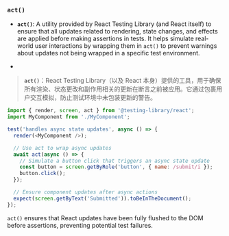 ### `act()`

- **`act()`**: A utility provided by React Testing Library (and React itself) to ensure that all updates related to rendering, state changes, and effects are applied before making assertions in tests. It helps simulate real-world user interactions by wrapping them in `act()` to prevent warnings about updates not being wrapped in a specific test environment.

- <audio src="..\..\mp3\__`act`___ A ut.mp3"></audio>

> **`act()`**：React Testing Library（以及 React 本身）提供的工具，用于确保所有渲染、状态更改和副作用相关的更新在断言之前被应用。它通过包裹用户交互模拟，防止测试环境中未包装更新的警告。
>
> <audio src="..\..\mp3\`act()`：React T.mp3"></audio>

```js
import { render, screen, act } from '@testing-library/react';
import MyComponent from './MyComponent';

test('handles async state updates', async () => {
  render(<MyComponent />);

  // Use act to wrap async updates
  await act(async () => {
    // Simulate a button click that triggers an async state update
    const button = screen.getByRole('button', { name: /submit/i });
    button.click();
  });

  // Ensure component updates after async actions
  expect(screen.getByText('Submitted')).toBeInTheDocument();
});
```

<audio src="..\..\mp3\这段代码展示了如何处理组件中的.mp3"></audio>

`act()` ensures that React updates have been fully flushed to the DOM before assertions, preventing potential test failures.